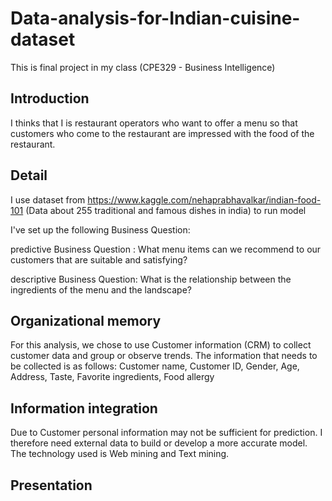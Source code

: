 # Data-analysis-for-Indian-cuisine-dataset
This is final project in my class (CPE329 - Business Intelligence)

## Introduction
I thinks that I is restaurant operators who want to offer a menu so that customers who come to the restaurant are impressed with the food of the restaurant. 

## Detail
I use dataset from https://www.kaggle.com/nehaprabhavalkar/indian-food-101 (Data about 255 traditional and famous dishes in india) to run model

I've set up the following Business Question:

predictive Business Question : What menu items can we recommend to our customers that are suitable and satisfying?

descriptive Business Question: What is the relationship between the ingredients of the menu and the landscape?

## Organizational memory
For this analysis, we chose to use Customer information (CRM) to collect customer data and group or observe trends. The information that needs to be collected is as follows:
Customer name, Customer ID, Gender, Age, Address, Taste, Favorite ingredients, Food allergy

##  Information integration
Due to Customer personal information may not be sufficient for prediction. I therefore need external data to build or develop a more accurate model. The technology used is Web mining and Text mining.

## Presentation
